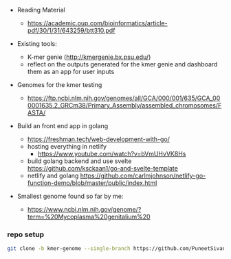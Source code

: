 - Reading Material
    - https://academic.oup.com/bioinformatics/article-pdf/30/1/31/643259/btt310.pdf 

- Existing tools:
    - K-mer genie (http://kmergenie.bx.psu.edu/)
    - reflect on the outputs generated for the kmer genie and dashboard them as an app for user inputs
- Genomes for the kmer testing
    - https://ftp.ncbi.nlm.nih.gov/genomes/all/GCA/000/001/635/GCA_000001635.2_GRCm38/Primary_Assembly/assembled_chromosomes/FASTA/

- Build an front end app in golang
    - https://freshman.tech/web-development-with-go/
    - hosting everything in netlify
        - https://www.youtube.com/watch?v=bVmUHvVK8Hs
    - build golang backend and use svelte https://github.com/ksckaan1/go-and-svelte-template
    - netlify and golang https://github.com/carlmjohnson/netlify-go-function-demo/blob/master/public/index.html

- Smallest genome found so far by me:
    - https://www.ncbi.nlm.nih.gov/genome/?term=%20Mycoplasma%20genitalium%20

### repo setup
```bash
git clone -b kmer-genome --single-branch https://github.com/PuneetSivananda/ytube-projects .
```